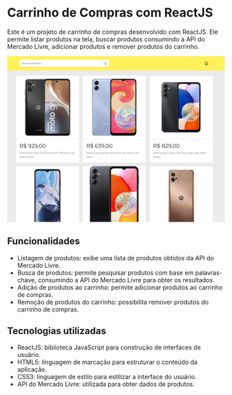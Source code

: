 # Carrinho de Compras com ReactJS

Este é um projeto de carrinho de compras desenvolvido com ReactJS. Ele permite listar produtos na tela, buscar produtos consumindo a API do Mercado Livre, adicionar produtos e remover produtos do carrinho.

![Alt text](public/image.png)

## Funcionalidades

- Listagem de produtos: exibe uma lista de produtos obtidos da API do Mercado Livre.
- Busca de produtos: permite pesquisar produtos com base em palavras-chave, consumindo a API do Mercado Livre para obter os resultados.
- Adição de produtos ao carrinho: permite adicionar produtos ao carrinho de compras.
- Remoção de produtos do carrinho: possibilita remover produtos do carrinho de compras.

## Tecnologias utilizadas

- ReactJS: biblioteca JavaScript para construção de interfaces de usuário.
- HTML5: linguagem de marcação para estruturar o conteúdo da aplicação.
- CSS3: linguagem de estilo para estilizar a interface do usuário.
- API do Mercado Livre: utilizada para obter dados de produtos.